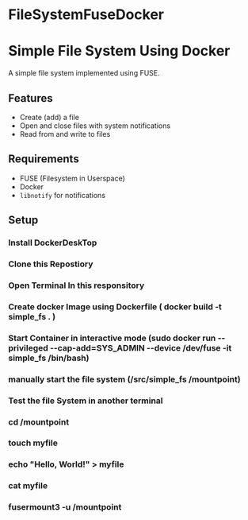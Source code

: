 # FileSystemFuseDocker

# Simple File System Using Docker

A simple file system implemented using FUSE.

## Features
- Create (add) a file
- Open and close files with system notifications
- Read from and write to files

## Requirements
- FUSE (Filesystem in Userspace)
- Docker
- `libnotify` for notifications

## Setup

### Install DockerDeskTop
### Clone this Repostiory
### Open Terminal In this responsitory
### Create docker Image using Dockerfile ( docker build -t simple_fs . )
### Start Container in interactive mode (sudo docker run --privileged --cap-add=SYS_ADMIN --device /dev/fuse -it simple_fs /bin/bash)
### manually start the file system (/src/simple_fs /mountpoint)
### Test the file System in another terminal
### cd /mountpoint
### touch myfile
### echo "Hello, World!" > myfile
### cat myfile
### fusermount3 -u /mountpoint

